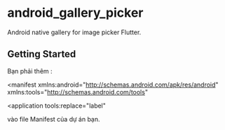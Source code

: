 # android_gallery_picker

Android native gallery for image picker Flutter.

## Getting Started

Bạn phải thêm : 

<manifest xmlns:android="http://schemas.android.com/apk/res/android"
    xmlns:tools="http://schemas.android.com/tools" 
    
 <application
   tools:replace="label"
  
vào file Manifest của dự án bạn. 

